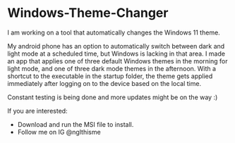 # Windows-Theme-Changer
I am working on a tool that automatically changes the Windows 11 theme.

My android phone has an option to automatically switch between dark and light mode at a scheduled time, but Windows is lacking in that area. 
I made an app that applies one of three default Windows themes in the morning for light mode, and one of three dark mode themes in the afternoon. With a shortcut to the executable in the startup folder, the theme gets applied immediately after logging on to the device based on the local time.

Constant testing is being done and more updates might be on the way :)

If you are interested:
- Download and run the MSI file to install.
- Follow me on IG @nglthisme
